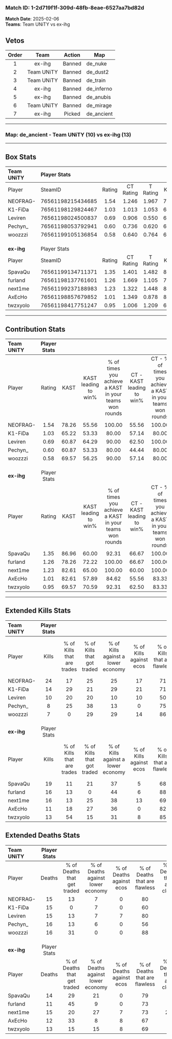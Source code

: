 ### Match ID: 1-2d719f1f-309d-48fb-8eae-6527aa7bd82d  
**Match Date**: 2025-02-06  
**Teams**: Team UNiTY vs ex-ihg  

## Vetos  

| Order | Team | Action | Map |
| :---: | :--: | :----: | --- |
| 1 | ex-ihg | Banned | de_nuke |
| 2 | Team UNiTY | Banned | de_dust2 |
| 3 | Team UNiTY | Banned | de_train |
| 4 | ex-ihg | Banned | de_inferno |
| 5 | ex-ihg | Banned | de_anubis |
| 6 | Team UNiTY | Banned | de_mirage |
| 7 | ex-ihg | Picked | de_ancient |

---  

### **Map**: de_ancient - Team UNiTY (10) vs ex-ihg (13)  
---  

## Box Stats  

| **Team UNiTY** | Player Stats      |        |           |          |       |       |       |         |        |      |     |
| :- | :- | :-: | :-: | :-: | :-: | :-: | :-: | :-: | :-: | :-: | :-: |
| Player         | SteamID           | Rating | CT Rating | T Rating | KAST  |  ADR  | Kills | Assists | Deaths | K/D  | HS% |
| NEOFRAG-       | 76561198215434685 |  1.54  |   1.246   |  1.967   | 78.26 | 103.2 |  24   |    5    |   15   | 1.60 | 66  |
| K1-FiDa        | 76561198129824467 |  1.03  |   1.013   |  1.053   | 65.22 | 83.9  |  14   |   11    |   15   | 0.93 | 57  |
| Leviren        | 76561198024500837 |  0.69  |   0.906   |  0.550   | 60.87 | 43.0  |  10   |    4    |   15   | 0.67 | 40  |
| Pechyn_        | 76561198053792941 |  0.60  |   0.736   |  0.620   | 60.87 | 48.8  |   8   |    2    |   16   | 0.50 | 100 |
| woozzzi        | 76561199105136854 |  0.58  |   0.640   |  0.764   | 69.57 | 34.8  |   7   |    2    |   16   | 0.44 | 28  |
|                |                   |        |           |          |       |       |       |         |        |      |     |
|                |                   |        |           |          |       |       |       |         |        |      |     |
|                |                   |        |           |          |       |       |       |         |        |      |     |
| **ex-ihg**     | Player Stats      |        |           |          |       |       |       |         |        |      |     |
| Player         | SteamID           | Rating | CT Rating | T Rating | KAST  |  ADR  | Kills | Assists | Deaths | K/D  | HS% |
| SpavaQu        | 76561199134711371 |  1.35  |   1.401   |  1.482   | 86.96 | 78.7  |  19   |    3    |   14   | 1.36 | 26  |
| furland        | 76561198137761601 |  1.26  |   1.669   |  1.105   | 78.26 | 75.9  |  16   |    8    |   11   | 1.45 | 50  |
| next1me        | 76561199237188983 |  1.23  |   1.322   |  1.448   | 82.61 | 90.2  |  16   |    6    |   15   | 1.07 | 43  |
| AxEcHo         | 76561198857679852 |  1.01  |   1.349   |  0.878   | 82.61 | 56.9  |  11   |    6    |   12   | 0.92 | 63  |
| twzxyolo       | 76561198417751247 |  0.95  |   1.006   |  1.209   | 69.57 | 53.7  |  13   |    6    |   13   | 1.00 | 46  |
---  

## Contribution Stats  

| **Team UNiTY** | Player Stats |       |                      |                                                        |                           |                                                             |                          |                                                            |
| :- | :-: | :-: | :-: | :-: | :-: | :-: | :-: | :-: |
| Player         |    Rating    | KAST  | KAST leading to win% | % of times you achieve a KAST in your teams won rounds | CT - KAST leading to win% | CT - % of times you achieve a KAST in your teams won rounds | T - KAST leading to win% | T - % of times you achieve a KAST in your teams won rounds |
| NEOFRAG-       |     1.54     | 78.26 |        55.56         |                         100.00                         |           55.56           |                           100.00                            |          55.56           |                           100.00                           |
| K1-FiDa        |     1.03     | 65.22 |        53.33         |                         80.00                          |           57.14           |                            80.00                            |          50.00           |                           80.00                            |
| Leviren        |     0.69     | 60.87 |        64.29         |                         90.00                          |           62.50           |                           100.00                            |          66.67           |                           80.00                            |
| Pechyn_        |     0.60     | 60.87 |        53.33         |                         80.00                          |           44.44           |                            80.00                            |          66.67           |                           80.00                            |
| woozzzi        |     0.58     | 69.57 |        56.25         |                         90.00                          |           57.14           |                            80.00                            |          55.56           |                           100.00                           |
|                |              |       |                      |                                                        |                           |                                                             |                          |                                                            |
|                |              |       |                      |                                                        |                           |                                                             |                          |                                                            |
|                |              |       |                      |                                                        |                           |                                                             |                          |                                                            |
| **ex-ihg**     | Player Stats |       |                      |                                                        |                           |                                                             |                          |                                                            |
| Player         |    Rating    | KAST  | KAST leading to win% | % of times you achieve a KAST in your teams won rounds | CT - KAST leading to win% | CT - % of times you achieve a KAST in your teams won rounds | T - KAST leading to win% | T - % of times you achieve a KAST in your teams won rounds |
| SpavaQu        |     1.35     | 86.96 |        60.00         |                         92.31                          |           66.67           |                           100.00                            |          54.55           |                           85.71                            |
| furland        |     1.26     | 78.26 |        72.22         |                         100.00                         |           66.67           |                           100.00                            |          77.78           |                           100.00                           |
| next1me        |     1.23     | 82.61 |        65.00         |                         100.00                         |           60.00           |                           100.00                            |          70.00           |                           100.00                           |
| AxEcHo         |     1.01     | 82.61 |        57.89         |                         84.62                          |           55.56           |                            83.33                            |          60.00           |                           85.71                            |
| twzxyolo       |     0.95     | 69.57 |        70.59         |                         92.31                          |           62.50           |                            83.33                            |          77.78           |                           100.00                           |
---  

## Extended Kills Stats  

| **Team UNiTY** | Player Stats |                            |                            |                                    |                         |                              |                                 |                                       |                    |           |
| :- | :-: | :-: | :-: | :-: | :-: | :-: | :-: | :-: | :-: | :-: |
| Player         |    Kills     | % of Kills that are trades | % of Kills that got traded | % of Kills against a lower economy | % of Kills against ecos | % of Kills that are flawless | % of Kills that are close duels | % of Kills that are assisted by flash | Pistol Round Kills | AWP Kills |
| NEOFRAG-       |      24      |             17             |             25             |                 25                 |           17            |              71              |                8                |                  17                   |         0          |     5     |
| K1-FiDa        |      14      |             29             |             21             |                 29                 |           21            |              71              |                0                |                   7                   |         0          |     1     |
| Leviren        |      10      |             20             |             20             |                 10                 |           10            |              50              |               20                |                   0                   |         0          |     0     |
| Pechyn_        |      8       |             25             |             38             |                 13                 |            0            |              75              |                0                |                   0                   |         0          |     0     |
| woozzzi        |      7       |             0              |             29             |                 29                 |           14            |              86              |                0                |                   0                   |         5          |     0     |
|                |              |                            |                            |                                    |                         |                              |                                 |                                       |                    |           |
|                |              |                            |                            |                                    |                         |                              |                                 |                                       |                    |           |
|                |              |                            |                            |                                    |                         |                              |                                 |                                       |                    |           |
| **ex-ihg**     | Player Stats |                            |                            |                                    |                         |                              |                                 |                                       |                    |           |
| Player         |    Kills     | % of Kills that are trades | % of Kills that got traded | % of Kills against a lower economy | % of Kills against ecos | % of Kills that are flawless | % of Kills that are close duels | % of Kills that are assisted by flash | Pistol Round Kills | AWP Kills |
| SpavaQu        |      19      |             11             |             21             |                 37                 |            5            |              68              |                0                |                   0                   |         10         |     0     |
| furland        |      16      |             13             |             0              |                 44                 |            6            |              88              |                0                |                   6                   |         0          |     3     |
| next1me        |      16      |             13             |             25             |                 38                 |           13            |              69              |                6                |                   0                   |         0          |     2     |
| AxEcHo         |      11      |             18             |             27             |                 36                 |            0            |              82              |                0                |                   9                   |         0          |     3     |
| twzxyolo       |      13      |             54             |             15             |                 31                 |            8            |              85              |                0                |                  15                   |         0          |     1     |
## Extended Deaths Stats  

| **Team UNiTY** | Player Stats |                             |                                   |                          |                               |                            |                           |               |
| :- | :-: | :-: | :-: | :-: | :-: | :-: | :-: | :-: |
| Player         |    Deaths    | % of Deaths that get traded | % of Deaths against lower economy | % of Deaths against ecos | % of Deaths that are flawless | % of Deaths that are close | % of Deaths while blinded | Deaths to AWP |
| NEOFRAG-       |      15      |             13              |                 7                 |            0             |              80               |             7              |             0             |       0       |
| K1-FiDa        |      15      |              0              |                 7                 |            0             |              60               |             0              |             7             |       2       |
| Leviren        |      15      |             13              |                 7                 |            7             |              80               |             0              |            20             |       1       |
| Pechyn_        |      16      |             13              |                 6                 |            0             |              56               |             0              |             0             |       3       |
| woozzzi        |      16      |             31              |                 0                 |            0             |              88               |             0              |             0             |       4       |
|                |              |                             |                                   |                          |                               |                            |                           |               |
|                |              |                             |                                   |                          |                               |                            |                           |               |
|                |              |                             |                                   |                          |                               |                            |                           |               |
| **ex-ihg**     | Player Stats |                             |                                   |                          |                               |                            |                           |               |
| Player         |    Deaths    | % of Deaths that get traded | % of Deaths against lower economy | % of Deaths against ecos | % of Deaths that are flawless | % of Deaths that are close | % of Deaths while blinded | Deaths to AWP |
| SpavaQu        |      14      |             29              |                21                 |            0             |              79               |             7              |             0             |       0       |
| furland        |      11      |             45              |                 9                 |            0             |              73               |             0              |             0             |       2       |
| next1me        |      15      |             20              |                27                 |            7             |              73               |             20             |            13             |       2       |
| AxEcHo         |      12      |             33              |                 8                 |            8             |              67               |             0              |             8             |       1       |
| twzxyolo       |      13      |             15              |                15                 |            8             |              69               |             0              |            15             |       0       |
